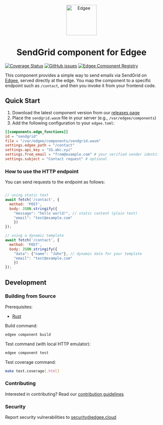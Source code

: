 <div align="center">
<p align="center">
  <a href="https://www.edgee.cloud">
    <picture>
      <source media="(prefers-color-scheme: dark)" srcset="https://cdn.edgee.cloud/img/component-dark.svg">
      <img src="https://cdn.edgee.cloud/img/component.svg" height="100" alt="Edgee">
    </picture>
  </a>
</p>
</div>

<h1 align="center">SendGrid component for Edgee</h1>

[![Coverage Status](https://coveralls.io/repos/github/edgee-cloud/sendgrid-component/badge.svg)](https://coveralls.io/github/edgee-cloud/sendgrid-component)
[![GitHub issues](https://img.shields.io/github/issues/edgee-cloud/sendgrid-component.svg)](https://github.com/edgee-cloud/sendgrid-component/issues)
[![Edgee Component Registry](https://img.shields.io/badge/Edgee_Component_Registry-Public-green.svg)](https://www.edgee.cloud/edgee/sendgrid)


This component provides a simple way to send emails via SendGrid on [Edgee](https://www.edgee.cloud),
served directly at the edge. You map the component to a specific endpoint such as `/contact`, and
then you invoke it from your frontend code.


## Quick Start

1. Download the latest component version from our [releases page](../../releases)
2. Place the `sendgrid.wasm` file in your server (e.g., `/var/edgee/components`)
3. Add the following configuration to your `edgee.toml`:

```toml
[[components.edge_functions]]
id = "sendgrid"
file = "/var/edgee/components/sendgrid.wasm"
settings.edgee_path = "/contact"
settings.api_key = "SG.abc.xyz"
settings.from_email = "from@example.com" # your verified sender identity
settings.subject = "Contact request" # optional
```

### How to use the HTTP endpoint

You can send requests to the endpoint as follows:

```javascript

// using static text
await fetch('/contact', {
  method: 'POST',
  body: JSON.stringify({
    "message": "hello world!", // static content (plain text)
    "email": "test@example.com"
    })
});

// using a dynamic template
await fetch('/contact', {
  method: 'POST',
  body: JSON.stringify({
    "data": {"name": "John"}, // dynamic data for your template
    "email": "test@example.com"
    })
});

```

## Development

### Building from Source
Prerequisites:
- [Rust](https://www.rust-lang.org/tools/install)

Build command:
```bash
edgee component build
```

Test command (with local HTTP emulator):
```bash
edgee component test
```

Test coverage command:
```bash
make test.coverage[.html]
```

### Contributing
Interested in contributing? Read our [contribution guidelines](./CONTRIBUTING.md)

### Security
Report security vulnerabilities to [security@edgee.cloud](mailto:security@edgee.cloud)
